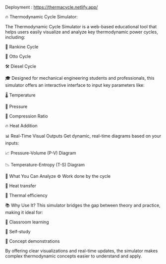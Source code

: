 Deployment :
https://thermacycle.netlify.app/

🔥 Thermodynamic Cycle Simulator:

The Thermodynamic Cycle Simulator is a web-based educational tool that helps users easily visualize and analyze key thermodynamic power cycles, including:

🔁 Rankine Cycle

🚗 Otto Cycle

🛠️ Diesel Cycle

🎓 Designed for mechanical engineering students and professionals, this simulator offers an interactive interface to input key parameters like:

🌡️ Temperature

🔧 Pressure

📏 Compression Ratio

🔥 Heat Addition

📊 Real-Time Visual Outputs
Get dynamic, real-time diagrams based on your inputs:

📈 Pressure-Volume (P-V) Diagram

📉 Temperature-Entropy (T-S) Diagram

🧠 What You Can Analyze
⚙️ Work done by the cycle

🔁 Heat transfer

🚀 Thermal efficiency

📚 Why Use It?
This simulator bridges the gap between theory and practice, making it ideal for:

🏫 Classroom learning

🧪 Self-study

🔬 Concept demonstrations

By offering clear visualizations and real-time updates, the simulator makes complex thermodynamic concepts easier to understand and apply.
